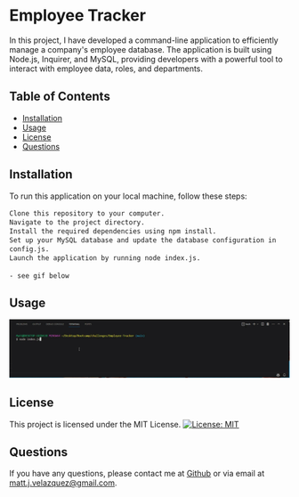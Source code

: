 
# Employee Tracker

In this project, I have developed a command-line application to efficiently manage a company's employee database. The application is built using Node.js, Inquirer, and MySQL, providing developers with a powerful tool to interact with employee data, roles, and departments.

## Table of Contents

- [Installation](#installation)
- [Usage](#usage)
- [License](#license)
- [Questions](#questions)


## Installation

To run this application on your local machine, follow these steps:

    Clone this repository to your computer.
    Navigate to the project directory.
    Install the required dependencies using npm install.
    Set up your MySQL database and update the database configuration in config.js.
    Launch the application by running node index.js.

    - see gif below 

## Usage

![gif](./images/employee%20tracker.gif)

## License

This project is licensed under the MIT License. 
[![License: MIT](https://img.shields.io/badge/License-MIT-yellow.svg)](https://opensource.org/licenses/MIT)



## Questions

If you have any questions, please contact me at [Github](https://github.com/mattscodingcorner) or via email at matt.j.velazquez@gmail.com.
    
    